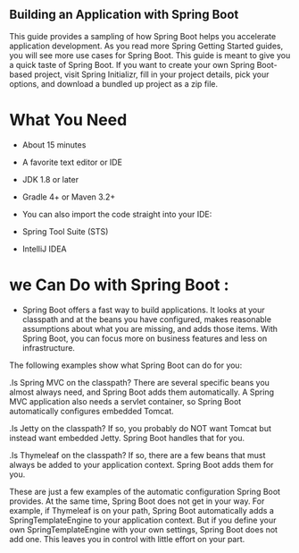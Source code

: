 ## Building an Application with Spring Boot

This guide provides a sampling of how Spring Boot helps you accelerate application development.
As you read more Spring Getting Started guides, you will see more use cases for Spring Boot.
This guide is meant to give you a quick taste of Spring Boot. If you want to create your own Spring Boot-based project,
visit Spring Initializr, fill in your project details, pick your options, and download a bundled up project as a zip file.

# What You Need
- About 15 minutes

- A favorite text editor or IDE

- JDK 1.8 or later

- Gradle 4+ or Maven 3.2+

- You can also import the code straight into your IDE:

- Spring Tool Suite (STS)

- IntelliJ IDEA


# we Can Do with Spring Boot :

- Spring Boot offers a fast way to build applications. It looks at your classpath and at the beans you have configured,
  makes reasonable assumptions about what you are missing, and adds those items. With Spring Boot, you can focus more on business features and less on infrastructure.

The following examples show what Spring Boot can do for you:

.Is Spring MVC on the classpath? There are several specific beans you almost always need, and Spring Boot adds them automatically.
A Spring MVC application also needs a servlet container, so Spring Boot automatically configures embedded Tomcat.

.Is Jetty on the classpath? If so, you probably do NOT want Tomcat but instead want embedded Jetty. Spring Boot handles that for you.

.Is Thymeleaf on the classpath? If so, there are a few beans that must always be added to your application context. Spring Boot adds them for you.

These are just a few examples of the automatic configuration Spring Boot provides. At the same time, Spring Boot does not get in your way. For example, if Thymeleaf is on your path, Spring Boot automatically adds a SpringTemplateEngine to your application context. But if you define your own SpringTemplateEngine with your own settings, Spring Boot does not add one. This leaves you in control with little effort on your part.
